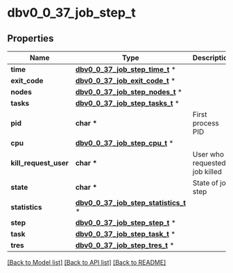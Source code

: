# dbv0_0_37_job_step_t

## Properties
Name | Type | Description | Notes
------------ | ------------- | ------------- | -------------
**time** | [**dbv0_0_37_job_step_time_t**](dbv0_0_37_job_step_time.md) \* |  | [optional] 
**exit_code** | [**dbv0_0_37_job_exit_code_t**](dbv0_0_37_job_exit_code.md) \* |  | [optional] 
**nodes** | [**dbv0_0_37_job_step_nodes_t**](dbv0_0_37_job_step_nodes.md) \* |  | [optional] 
**tasks** | [**dbv0_0_37_job_step_tasks_t**](dbv0_0_37_job_step_tasks.md) \* |  | [optional] 
**pid** | **char \*** | First process PID | [optional] 
**cpu** | [**dbv0_0_37_job_step_cpu_t**](dbv0_0_37_job_step_cpu.md) \* |  | [optional] 
**kill_request_user** | **char \*** | User who requested job killed | [optional] 
**state** | **char \*** | State of job step | [optional] 
**statistics** | [**dbv0_0_37_job_step_statistics_t**](dbv0_0_37_job_step_statistics.md) \* |  | [optional] 
**step** | [**dbv0_0_37_job_step_step_t**](dbv0_0_37_job_step_step.md) \* |  | [optional] 
**task** | [**dbv0_0_37_job_step_task_t**](dbv0_0_37_job_step_task.md) \* |  | [optional] 
**tres** | [**dbv0_0_37_job_step_tres_t**](dbv0_0_37_job_step_tres.md) \* |  | [optional] 

[[Back to Model list]](../README.md#documentation-for-models) [[Back to API list]](../README.md#documentation-for-api-endpoints) [[Back to README]](../README.md)


